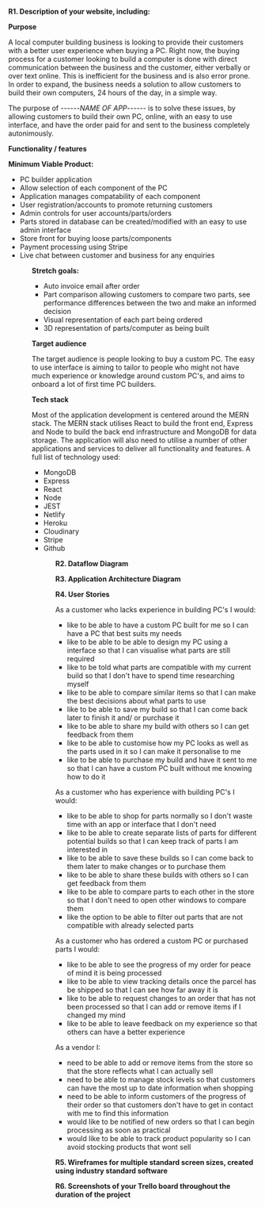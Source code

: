 **R1. Description of your website, including:**

**Purpose**

A local computer building business is looking to provide their customers with a better user experience when buying a PC. Right now, the buying process for a customer looking to build a computer is done with direct communication between the business and the customer, either verbally or over text online. This is inefficient for the business and is also error prone. In order to expand, the business needs a solution to allow customers to build their own computers, 24 hours of the day, in a simple way.

The purpose of ------*NAME OF APP*------ is to solve these issues, by allowing customers to build their own PC, online, with an easy to use interface, and have the order paid for and sent to the business completely autonimously. 

**Functionality / features**

**Minimum Viable Product:**

<ul>
<li>PC builder application</li>
<li>Allow selection of each component of the PC</li>
<li>Application manages compatability of each component</li>
<li>User registration/accounts to promote returning customers</li>
<li>Admin controls for user accounts/parts/orders</li>
<li>Parts stored in database can be created/modified with an easy to use admin interface</li>
<li>Store front for buying loose parts/components</li>
<li>Payment processing using Stripe</li>
<li>Live chat between customer and business for any enquiries</li>
<ul>

**Stretch goals:**

<ul>
<li>Auto invoice email after order</li>
<li>Part comparison allowing customers to compare two parts, see performance differences between the two and make an informed decision</li>
<li>Visual representation of each part being ordered</li>
<li>3D representation of parts/computer as being built</li>
</ul>

**Target audience**

The target audience is people looking to buy a custom PC. The easy to use interface is aiming to tailor to people who might not have much experience or knowledge around custom PC's, and aims to onboard a lot of first time PC builders.


**Tech stack**

Most of the application development is centered around the MERN stack. The MERN stack utilises React to build the front end, Express and Node to build the back end infrastructure and MongoDB for data storage. The application will also need to utilise a number of other applications and services to deliver all functionality and features. A full list of technology used:

<ul>
<li>MongoDB</li>
<li>Express</li>
<li>React</li>
<li>Node</li>
<li>JEST</li>
<li>Netlify</li>
<li>Heroku</li>
<li>Cloudinary</li>
<li>Stripe</li>
<li>Github</li>
<ul>


**R2. Dataflow Diagram**

**R3. Application Architecture Diagram**

**R4. User Stories**

As a customer who lacks experience in building PC's I would:

- like to be able to have a custom PC built for me so I can have a PC that best suits my needs
- like to be able to be able to design my PC using a interface so that I can visualise what parts are still required
- like to be told what parts are compatible with my current build so that I don't have to spend time researching myself
- like to be able to compare similar items so that I can make the best decisions about what parts to use
- like to be able to save my build so that I can come back later to finish it and/ or purchase it
- like to be able to share my build with others so I can get feedback from them
- like to be able to customise how my PC looks as well as the parts used in it so I can make it personalise to me
- like to be able to purchase my build and have it sent to me so that I can have a custom PC built without me knowing how to do it

As a customer who has experience with building PC's I would:

- like to be able to shop for parts normally so I don't waste time with an app or interface that I don't need
- like to be able to create separate lists of parts for different potential builds so that I can keep track of parts I am interested in
- like to be able to save these builds so I can come back to them later to make changes or to purchase them
- like to be able to share these builds with others so I can get feedback from them
- like to be able to compare parts to each other in the store so that I don't need to open other windows to compare them
- like the option to be able to filter out parts that are not compatible with already selected parts

As a customer who has ordered a custom PC or purchased parts I would:

- like to be able to see the progress of my order for peace of mind it is being processed
- like to be able to view tracking details once the parcel has be shipped so that I can see how far away it is
- like to be able to request changes to an order that has not been processed so that I can add or remove items if I changed my mind
- like to be able to leave feedback on my experience so that others can have a better experience

As a vendor I:

- need to be able to add or remove items from the store so that the store reflects what I can actually sell
- need to be able to manage stock levels so that customers can have the most up to date information when shopping
- need to be able to inform customers of the progress of their order so that customers don't have to get in contact with me to find this information
- would like to be notified of new orders so that I can begin processing as soon as practical
- would like to be able to track product popularity so I can avoid stocking products that wont sell

**R5. Wireframes for multiple standard screen sizes, created using industry standard software**

**R6. Screenshots of your Trello board throughout the duration of the project**